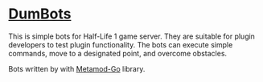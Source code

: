 # [DumBots](https://github.com/et-nik/dumbots)

This is simple bots for Half-Life 1 game server.
They are suitable for plugin developers to test plugin functionality. 
The bots can execute simple commands, move to a designated point, and overcome obstacles.

Bots written by with [Metamod-Go](https://github.com/et-nik/metamod-go) library.